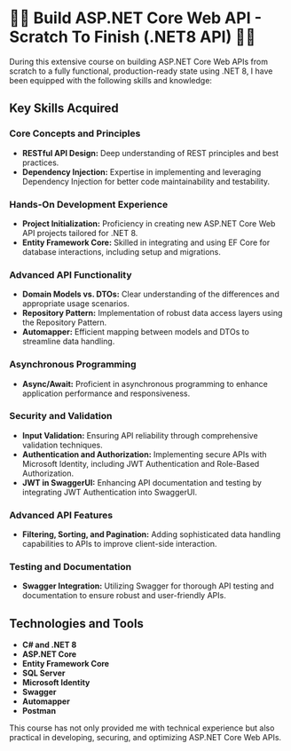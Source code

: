 # 👨‍💻 Build ASP.NET Core Web API - Scratch To Finish (.NET8 API) 👨‍💻

During this extensive course on building ASP.NET Core Web APIs from scratch to a fully functional, production-ready state using .NET 8, I have been equipped with the following skills and knowledge:

## Key Skills Acquired

### Core Concepts and Principles
- **RESTful API Design:** Deep understanding of REST principles and best practices.
- **Dependency Injection:** Expertise in implementing and leveraging Dependency Injection for better code maintainability and testability.

### Hands-On Development Experience
- **Project Initialization:** Proficiency in creating new ASP.NET Core Web API projects tailored for .NET 8.
- **Entity Framework Core:** Skilled in integrating and using EF Core for database interactions, including setup and migrations.

### Advanced API Functionality
- **Domain Models vs. DTOs:** Clear understanding of the differences and appropriate usage scenarios.
- **Repository Pattern:** Implementation of robust data access layers using the Repository Pattern.
- **Automapper:** Efficient mapping between models and DTOs to streamline data handling.

### Asynchronous Programming
- **Async/Await:** Proficient in asynchronous programming to enhance application performance and responsiveness.

### Security and Validation
- **Input Validation:** Ensuring API reliability through comprehensive validation techniques.
- **Authentication and Authorization:** Implementing secure APIs with Microsoft Identity, including JWT Authentication and Role-Based Authorization.
- **JWT in SwaggerUI:** Enhancing API documentation and testing by integrating JWT Authentication into SwaggerUI.

### Advanced API Features
- **Filtering, Sorting, and Pagination:** Adding sophisticated data handling capabilities to APIs to improve client-side interaction.

### Testing and Documentation
- **Swagger Integration:** Utilizing Swagger for thorough API testing and documentation to ensure robust and user-friendly APIs.

## Technologies and Tools
- **C# and .NET 8**
- **ASP.NET Core**
- **Entity Framework Core**
- **SQL Server**
- **Microsoft Identity**
- **Swagger**
- **Automapper**
- **Postman**

This course has not only provided me with technical experience but also practical in developing, securing, and optimizing ASP.NET Core Web APIs.
